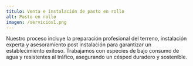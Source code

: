 ```yaml
---
titulo: Venta e instalación de pasto en rollo
alt: Pasto en rollo
imagen: /servicios1.png
---
```

Nuestro proceso incluye la preparación profesional del terreno, instalación experta y asesoramiento post instalación para garantizar un establecimiento exitoso. Trabajamos con especies de bajo consumo de agua y resistentes al tráfico, asegurando un césped duradero y sostenible.